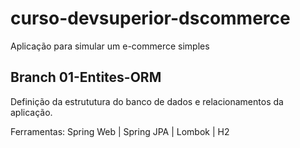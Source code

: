 # curso-devsuperior-dscommerce
Aplicação para simular um e-commerce simples

## Branch 01-Entites-ORM
Definição da estrututura do banco de dados e relacionamentos da aplicação.

Ferramentas:
Spring Web | Spring JPA | Lombok | H2

